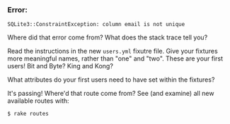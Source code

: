 
### Error:

    SQLite3::ConstraintException: column email is not unique

Where did that error come from? What does the stack trace tell you?

Read the instructions in the new `users.yml` fixutre file. Give your fixtures more meaningful names, rather than "one" and "two". These are your first users! Bit and Byte? King and Kong?

What attributes do your first users need to have set within the fixtures?


It's passing! Where'd that route come from? See (and examine) all new available routes with:

    $ rake routes
